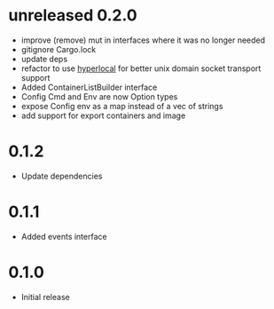 # unreleased 0.2.0

* improve (remove) mut in interfaces where it was no longer needed
* gitignore Cargo.lock
* update deps
* refactor to use [hyperlocal](https://github.com/softprops/hyperlocal) for better unix domain socket transport support
* Added ContainerListBuilder interface
* Config Cmd and Env are now Option types
* expose Config env as a map instead of a vec of strings
* add support for export containers and image

# 0.1.2

* Update dependencies

# 0.1.1

* Added events interface

# 0.1.0

* Initial release
